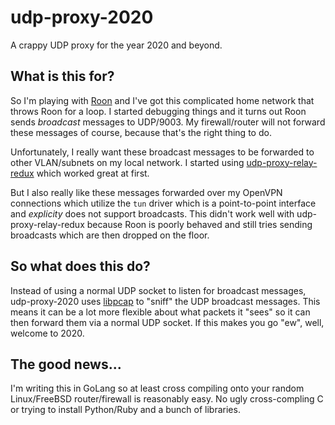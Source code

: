 # udp-proxy-2020

A crappy UDP proxy for the year 2020 and beyond.

## What is this for?

So I'm playing with [Roon](https://roonlabs.com) and I've got this complicated
home network that throws Roon for a loop.  I started debugging things and it
turns out Roon sends _broadcast_ messages to UDP/9003.  My firewall/router will
not forward these messages of course, because that's the right thing to do.

Unfortunately, I really want these broadcast messages to be forwarded to other
VLAN/subnets on my local network.  I started using 
[udp-proxy-relay-redux](https://github.com/udp-redux/udp-broadcast-relay-redux)
which worked great at first.

But I also really like these messages forwarded over my OpenVPN connections 
which utilize the `tun` driver which is a point-to-point interface and 
_explicity_ does not support broadcasts.  This didn't work well with 
udp-proxy-relay-redux because Roon is poorly behaved and still tries sending
broadcasts which are then dropped on the floor.

## So what does this do?

Instead of using a normal UDP socket to listen for broadcast messages, udp-proxy-2020 
uses [libpcap](https://github.com/the-tcpdump-group/libpcap) to "sniff" the UDP 
broadcast messages.  This means it can be a lot more flexible about what packets
it "sees" so it can then forward them via a normal UDP socket.  If this makes
you go "ew", well, welcome to 2020.

## The good news...

I'm writing this in GoLang so at least cross compiling onto your random Linux/FreeBSD
router/firewall is reasonably easy.  No ugly cross-compling C or trying to install
Python/Ruby and a bunch of libraries.
